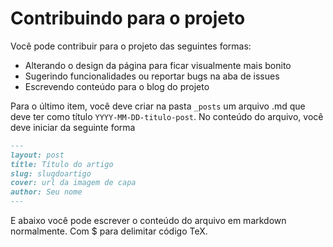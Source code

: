 # Contribuindo para o projeto

Você pode contribuir para o projeto das seguintes formas:
- Alterando o design da página para ficar visualmente mais bonito
- Sugerindo funcionalidades ou reportar bugs na aba de issues
- Escrevendo conteúdo para o blog do projeto

Para o último item, você deve criar na pasta `_posts` um arquivo .md que
deve ter como título `YYYY-MM-DD-titulo-post`. No conteúdo do arquivo, você deve iniciar da seguinte forma

```md
---
layout: post
title: Título do artigo
slug: slugdoartigo
cover: url da imagem de capa
author: Seu nome
---
```

E abaixo você pode escrever o conteúdo do arquivo em markdown normalmente. Com \$ para delimitar código TeX.